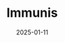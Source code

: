---  
layout: startup_page  
title: "Immunis"  
id: "immunisbiomedical.com"  
permalink: "/immunisimmunisbiomedical.com01112025/"  
website: "https://immunisbiomedical.com"  
funding_round: "Series A1"  
funding_amount: "$25M"  
investors: "Remiges Ventures, Continuum Health Ventures, BOLD Capital Partners, LifeSpan Vision Ventures, JLS Fund"  
about: "Immunis, Inc. is a clinical-stage biotech company developing multi-active biologics to address age and disease-related immune dysregulation. Their lead product, IMM01-STEM, is in Phase 2 clinical trials for muscle loss and metabolic dysfunction, showing promising results in improving quality of life and physical function in elderly patients. The company leverages cutting-edge multi-active secretome technology."  
markets: "Biotechnology, Healthtech, Therapeutics"  
hq: "Irvine, California, United States"  
founded_year: "2018"  
linkedin: "https://www.linkedin.com/company/immunisbiomedical"  
twitter: ""  
instagram: ""  
facebook: "https://www.facebook.com/ImmunisBio"  
crunchbase: "https://www.crunchbase.com/organization/immunis"  
pitchbook: ""  

date_display: "11-Jan-2025"  
date: "2025-01-11"

# SEO Optimization  
meta_title: "Immunis - Series A1 Funding ($25M)"  
meta_description: "Immunis, Immunis, Inc. is a clinical-stage biotech company developing multi-active biologics to address age and disease-related immune dysregulation. Their lea..."  
meta_keywords: "Immunis, Biotechnology, Healthtech, Therapeutics, Series A1 funding"  
canonical_url: "https://startup.projectstartups.com/immunisimmunisbiomedical.com01112025/"  
---